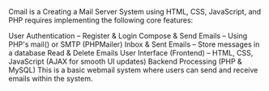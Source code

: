 Cmail is a Creating a Mail Server System using HTML, CSS, JavaScript, and PHP requires implementing the following core features:

User Authentication – Register & Login
Compose & Send Emails – Using PHP's mail() or SMTP (PHPMailer)
Inbox & Sent Emails – Store messages in a database
Read & Delete Emails
User Interface (Frontend) – HTML, CSS, JavaScript (AJAX for smooth UI updates)
Backend Processing (PHP & MySQL)
This is a basic webmail system where users can send and receive emails within the system.
